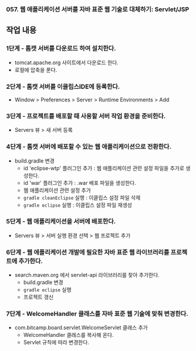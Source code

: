 ### 057. 웹 애플리케이션 서버를 자바 표준 웹 기술로 대체하기: Servlet/JSP

## 작업 내용

### 1단계 - 톰캣 서버를 다운로드 하여 설치한다.

- tomcat.apache.org 사이트에서 다운로드 한다.
- 로컬에 압축을 푼다.

### 2단계 - 톰캣 서버를 이클립스IDE에 등록한다.

- Window > Preferences > Server > Runtime Environments > Add

### 3단계 - 프로젝트를 배포할 때 사용할 서버 작업 환경을 준비한다.

- Servers 뷰 > 새 서버 등록

### 4단계 - 톰캣 서버에 배포할 수 있는 웹 애플리케이션으로 전환한다.

- build.gradle 변경
  - id 'eclipse-wtp' 플러그인 추가 : 웹 애플리케이션 관련 설정 파일을 추가로 생성한다.
  - id 'war' 플러그인 추가 : .war 배포 파일을 생성한다.
  - 웹 애플리케이션 관련 설정 추가
  - `gradle cleanEclipse` 실행 : 이클립스 설정 파일 삭제
  - `gradle eclipse` 실행 : 이클립스 설정 파일 재생성

### 5단계 - 웹 애플리케이션을 서버에 배포한다.

- Servers 뷰 > 서버 실행 환경 선택 > 웹 프로젝트 추가

### 6단계 - 웹 애플리케이션 개발에 필요한 자바 표준 웹 라이브러리를 프로젝트에 추가한다.

- search.maven.org 에서 servlet-api 라이브러리를 찾아 추가한다.
  - build.gradle 변경 
  - `gradle eclipse` 실행
  - 프로젝트 갱신

### 7단계 - WelcomeHandler 클래스를 자바 표준 웹 기술에 맞춰 변경한다.

- com.bitcamp.board.servlet.WelcomeServlet 클래스 추가
  - WelcomeHandler 클래스를 복사해 온다.
  - Servlet 규칙에 따라 변경한다.